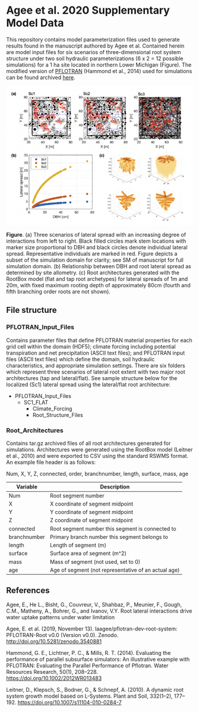 # Agee et al. 2020 Supplementary Model Data
This repository contains model parameterization files used to generate results found in the manuscript authored by Agee et al. Contained herein are model input files for six scenarios of three-dimensional root system structure under two soil hydraulic parameterizations (6 x 2 = 12 possible simulations) for a 1 ha site located in northern Lower Michigan (Figure). The modified version of [PFLOTRAN](https://pflotran.org) (Hammond et al., 2014) used for simulations can be found archived [here](http://doi.org/10.5281/zenodo.3540881).

![](https://github.com/laagee/Agee_et_al_2020_RWU/blob/main/Scenario_Explanation.png?raw=true)

**Figure**. (a) Three scenarios of lateral spread with an increasing degree of interactions from left to right. Black filled circles mark stem locations with marker size proportional to DBH and black circles denote individual lateral spread. Representative individuals are marked in red. Figure depicts a subset of the simulation domain for clarity; see SM of manuscript for full simulation domain. (b) Relationship between DBH and root lateral spread as determined by site allometry. (c) Root architectures generated with the RootBox model (flat and tap root archetypes) for lateral spreads of 1m and 20m, with fixed maximum rooting depth of approximately 80cm (fourth and fifth branching order roots are not shown). 

## File structure
### PFLOTRAN_Input_Files
Contains parameter files that define PFLOTRAN material properties for each grid cell within the domain (HDF5); climate forcing including potential transpiration and net precipitation (ASCII text files); and PFLOTRAN input files (ASCII text files) which define the domain, soil hydraulic characteristics, and appropriate simulation settings. There are six folders which represent three scenarios of lateral root extent with two major root architectures (tap and lateral/flat). See sample structure below for the localized (Sc1) lateral spread using the lateral/flat root architecture:

* PFLOTRAN_Input_Files
  + SC1_FLAT
    + Climate_Forcing
    + Root_Structure_Files

### Root_Architectures
Contains tar.gz archived files of all root architectures generated for simulations. Architectures were generated using the RootBox model (Leitner et al., 2010) and were exported to CSV using the standard RSWMS format. An example file header is as follows:

Num, X, Y, Z, connected, order, branchnumber, length, surface, mass, age

Variable      | Description
-----------   | -----------
Num           | Root segment number
X             | X coordinate of segment midpoint
Y             | Y coordinate of segment midpoint
Z             | Z coordinate of segment midpoint
connected     | Root segment number this segment is connected to
branchnumber  | Primary branch number this segment belongs to
length        | Length of segment (m)
surface       | Surface area of segment (m^2)
mass          | Mass of segment (not used, set to 0)
age           | Age of segment (not representative of an actual age)



## References
Agee, E., He L., Bisht, G., Couvreur, V., Shahbaz, P., Meunier, F., Gough, C.M., Matheny, A., Bohrer, G., and Ivanov, V.Y. Root lateral interactions drive water uptake patterns under water limitation 

Agee, E. et al. (2019, November 13). laagee/pflotran-dev-root-system: PFLOTRAN-Root v0.0 (Version v0.0). Zenodo. http://doi.org/10.5281/zenodo.3540881

Hammond, G. E., Lichtner, P. C., & Mills, R. T. (2014). Evaluating the performance of parallel subsurface simulators: An illustrative example with PFLOTRAN: Evaluating the Parallel Performance of Pflotran. Water Resources Research, 50(1), 208–228. https://doi.org/10.1002/2012WR013483

Leitner, D., Klepsch, S., Bodner, G., & Schnepf, A. (2010). A dynamic root system growth model based on L-Systems. Plant and Soil, 332(1–2), 177–192. https://doi.org/10.1007/s11104-010-0284-7




